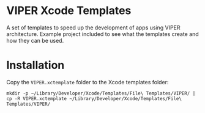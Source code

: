 # VIPER Xcode Templates

A set of templates to speed up the development of apps using VIPER architecture.
Example project included to see what the templates create and how they can be used.

# Installation

Copy the `VIPER.xctemplate` folder to the Xcode templates folder:

```shell
mkdir -p ~/Library/Developer/Xcode/Templates/File\ Templates/VIPER/ | cp -R VIPER.xctemplate ~/Library/Developer/Xcode/Templates/File\ Templates/VIPER/
```
